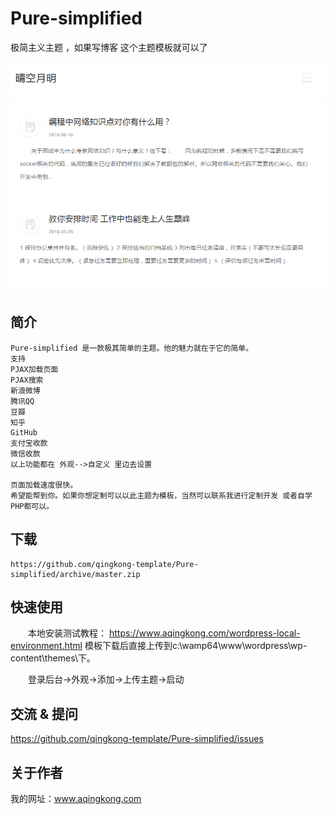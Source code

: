 # Pure-simplified
极简主义主题 ，如果写博客 这个主题模板就可以了

![晴空2135主题模板图片](https://github.com/qingkong-template/Pure-simplified/blob/master/screenshot.png)


## 简介
	Pure-simplified 是一款极其简单的主题。他的魅力就在于它的简单。
	支持
	PJAX加载页面
	PJAX搜索
	新浪微博
	腾讯QQ
	豆瓣
	知乎
	GitHub
	支付宝收款
	微信收款
	以上功能都在 外观-->自定义 里边去设置
	
	页面加载速度很快。
	希望能帮到你。如果你想定制可以以此主题为模板，当然可以联系我进行定制开发 或者自学PHP都可以。
	
## 下载
	https://github.com/qingkong-template/Pure-simplified/archive/master.zip
	
## 快速使用
　　本地安装测试教程：
https://www.aqingkong.com/wordpress-local-environment.html
模板下载后直接上传到c:\wamp64\www\wordpress\wp-content\themes\下。

　　登录后台->外观->添加->上传主题->启动

## 交流 & 提问

https://github.com/qingkong-template/Pure-simplified/issues

## 关于作者

我的网址：www.aqingkong.com